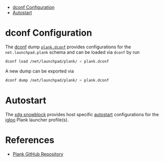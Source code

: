 * [dconf Configuration](#dconf-configuration)
* [Autostart](#autostart)

# dconf Configuration

The [dconf][dconf] dump [`plank.dconf`][config-dconf-gh] provides configurations for the `net.launchpad.plank` schema and can be loaded via `dconf` by run

```sh
dconf load /net/launchpad/plank/ < plank.dconf
```

A new dump can be exported via

```sh
dconf dump /net/launchpad/plank/ > plank.dconf
```

# Autostart

The [xdg snowblock][gh-sb-xdg] provides host specific [autostart][gh-sb-xdg-autostart] configurations for the [igloo][gh-sb-xdg-autostart-igloo] Plank launcher profile(s).

# References

* [Plank GitHub Repository][plank-gh]

[config-dconf-gh]: https://github.com/arcticicestudio/igloo/blob/develop/snowblocks/plank/plank.dconf
[dconf]: https://wiki.gnome.org/Projects/dconf
[gh-sb-xdg]: https://github.com/arcticicestudio/igloo/tree/develop/snowblocks/xdg
[gh-sb-xdg-autostart]: https://github.com/arcticicestudio/igloo/tree/develop/snowblocks/xdg/autostart
[gh-sb-xdg-autostart-igloo]: https://github.com/arcticicestudio/igloo/blob/develop/snowblocks/xdg/autostart/plank.desktop.igloo
[plank-gh]: https://github.com/ricotz/plank
